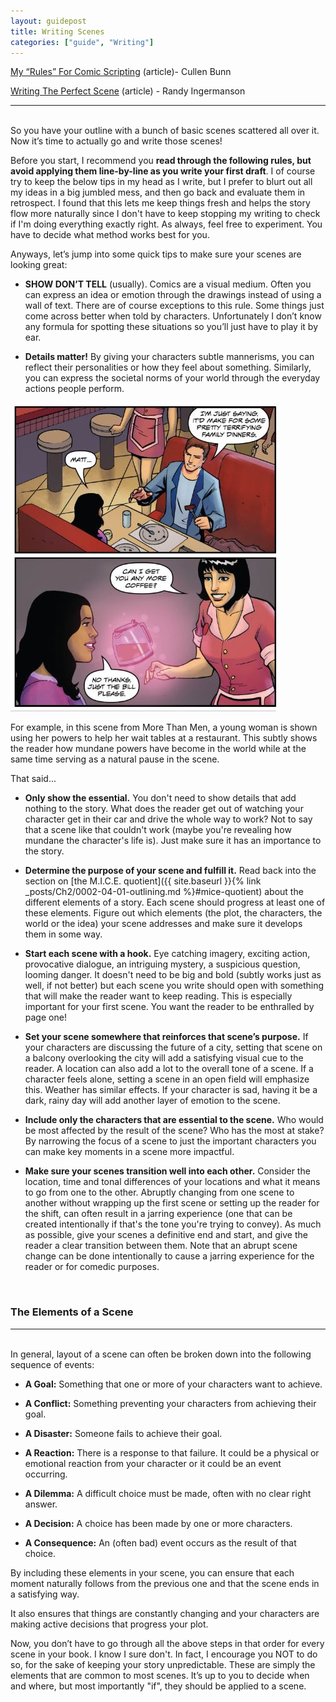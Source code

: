 ```yaml
---
layout: guidepost
title: Writing Scenes
categories: ["guide", "Writing"]
---
```


[My “Rules” For Comic Scripting](http://www.cullenbunn.com/my-rules-for-comic-scripting/) (article)- Cullen Bunn

[Writing The Perfect Scene](http://www.advancedfictionwriting.com/articles/writing-the-perfect-scene/) (article) - Randy Ingermanson

<hr><br>
So you have your outline with a bunch of basic scenes scattered all over it. Now it’s time to actually go and write those scenes!

Before you start, I recommend you **read through the following rules, but avoid applying them line-by-line as you write your first draft**. I of course try to keep the below tips in my head as I write, but I prefer to blurt out all my ideas in a big jumbled mess, and then go back and evaluate them in retrospect. I found that this lets me keep things fresh and helps the story flow more naturally since I don't have to keep stopping my writing to check if I'm doing everything exactly right. As always, feel free to experiment. You have to decide what method works best for you.

Anyways, let’s jump into some quick tips to make sure your scenes are looking great:


- **SHOW DON’T TELL** (usually). Comics are a visual medium. Often you can express an idea or emotion through the drawings instead of using a wall of text. There are of course exceptions to this rule. Some things just come across better when told by characters. Unfortunately I don’t know any formula for spotting these situations so you’ll just have to play it by ear.

- **Details matter!** By giving your characters subtle mannerisms, you can reflect their personalities or how they feel about something. Similarly, you can express the societal norms of your world through the everyday actions people perform.

![](/images/guide/details.jpg)

For example, in this scene from More Than Men, a young woman is shown using her powers to help her wait tables at a restaurant. This subtly shows the reader how mundane powers have become in the world while at the same time serving as a natural pause in the scene.

That said...

- **Only show the essential.** You don't need to show details that add nothing to the story. What does the reader get out of watching your character get in their car and drive the whole way to work? Not to say that a scene like that couldn't work (maybe you're revealing how mundane the character's life is). Just make sure it has an importance to the story.

- **Determine the purpose of your scene and fulfill it.** Read back into the section on [the M.I.C.E. quotient]({{ site.baseurl }}{% link _posts/Ch2/0002-04-01-outlining.md %}#mice-quotient) about the different elements of a story. Each scene should progress at least one of these elements. Figure out which elements (the plot, the characters, the world or the idea) your scene addresses and make sure it develops them in some way.

- **Start each scene with a hook.** Eye catching imagery, exciting action, provocative dialogue, an intriguing mystery, a suspicious question, looming danger. It doesn't need to be big and bold (subtly works just as well, if not better) but each scene you write should open with something that will make the reader want to keep reading. This is especially important for your first scene. You want the reader to be enthralled by page one!

- **Set your scene somewhere that reinforces that scene’s purpose.** If your characters are discussing the future of a city, setting that scene on a balcony overlooking the city will add a satisfying visual cue to the reader. A location can also add a lot to the overall tone of a scene. If a character feels alone, setting a scene in an open field will emphasize this. Weather has similar effects. If your character is sad, having it be a dark, rainy day will add another layer of emotion to the scene.

- **Include only the characters that are essential to the scene.** Who would be most affected by the result of the scene? Who has the most at stake? By narrowing the focus of a scene to just the important characters you can make key moments in a scene more impactful.

- **Make sure your scenes transition well into each other.** Consider the location, time and tonal differences of your locations and what it means to go from one to the other. Abruptly changing from one scene to another without wrapping up the first scene or setting up the reader for the shift, can often result in a jarring experience (one that can be created intentionally if that's the tone you're trying to convey). As much as possible, give your scenes a definitive end and start, and give the reader a clear transition between them. Note that an abrupt scene change can be done intentionally to cause a jarring experience for the reader or for comedic purposes.

<br>

### The Elements of a Scene

<hr><br>
In general, layout of a scene can often be broken down into the following sequence of events:

- **A Goal:** Something that one or more of your characters want to achieve.

- **A Conflict:** Something preventing your characters from achieving their goal.

- **A Disaster:** Someone fails to achieve their goal.

- **A Reaction:** There is a response to that failure. It could be a physical or emotional reaction from your character or it could be an event occurring.

- **A Dilemma:** A difficult choice must be made, often with no clear right answer.

- **A Decision:** A choice has been made by one or more characters.

- **A Consequence:** An (often bad) event occurs as the result of that choice.

By including these elements in your scene, you can ensure that each moment naturally follows from the previous one and that the scene ends in a satisfying way.

It also ensures that things are constantly changing and your characters are making active decisions that progress your plot.

Now, you don’t have to go through all the above steps in that order for every scene in your book. I know I sure don't. In fact, I encourage you NOT to do so, for the sake of keeping your story unpredictable. These are simply the elements that are common to most scenes. It’s up to you to decide when and where, but most importantly "if", they should be applied to a scene.